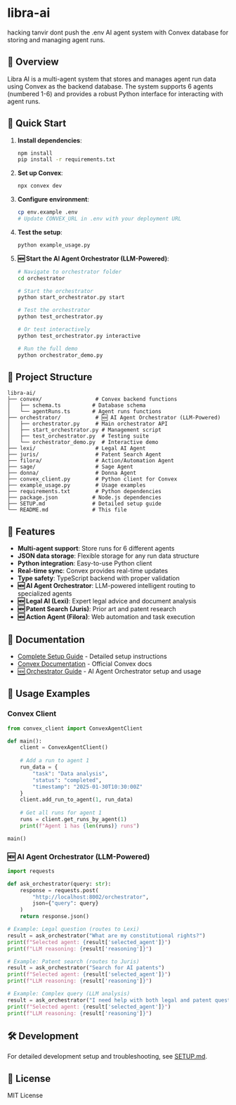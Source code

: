 # libra-ai

hacking
tanvir dont push the .env
AI agent system with Convex database for storing and managing agent runs.

## 🎯 Overview

Libra AI is a multi-agent system that stores and manages agent run data using Convex as the backend database. The system supports 6 agents (numbered 1-6) and provides a robust Python interface for interacting with agent runs.

## 🚀 Quick Start

1. **Install dependencies**:
   ```bash
   npm install
   pip install -r requirements.txt
   ```

2. **Set up Convex**:
   ```bash
   npx convex dev
   ```

3. **Configure environment**:
   ```bash
   cp env.example .env
   # Update CONVEX_URL in .env with your deployment URL
   ```

4. **Test the setup**:
   ```bash
   python example_usage.py
   ```

5. **🆕 Start the AI Agent Orchestrator (LLM-Powered)**:
   ```bash
   # Navigate to orchestrator folder
   cd orchestrator
   
   # Start the orchestrator
   python start_orchestrator.py start
   
   # Test the orchestrator
   python test_orchestrator.py
   
   # Or test interactively
   python test_orchestrator.py interactive
   
   # Run the full demo
   python orchestrator_demo.py
   ```

## 📁 Project Structure

```
libra-ai/
├── convex/                 # Convex backend functions
│   ├── schema.ts          # Database schema
│   └── agentRuns.ts       # Agent runs functions
├── orchestrator/           # 🆕 AI Agent Orchestrator (LLM-Powered)
│   ├── orchestrator.py     # Main orchestrator API
│   ├── start_orchestrator.py # Management script
│   ├── test_orchestrator.py  # Testing suite
│   └── orchestrator_demo.py  # Interactive demo
├── lexi/                   # Legal AI Agent
├── juris/                  # Patent Search Agent  
├── filora/                 # Action/Automation Agent
├── sage/                   # Sage Agent
├── donna/                  # Donna Agent
├── convex_client.py        # Python client for Convex
├── example_usage.py        # Usage examples
├── requirements.txt        # Python dependencies
├── package.json           # Node.js dependencies
├── SETUP.md               # Detailed setup guide
└── README.md              # This file
```

## 🔧 Features

- **Multi-agent support**: Store runs for 6 different agents
- **JSON data storage**: Flexible storage for any run data structure
- **Python integration**: Easy-to-use Python client
- **Real-time sync**: Convex provides real-time updates
- **Type safety**: TypeScript backend with proper validation
- **🆕 AI Agent Orchestrator**: LLM-powered intelligent routing to specialized agents
- **🆕 Legal AI (Lexi)**: Expert legal advice and document analysis
- **🆕 Patent Search (Juris)**: Prior art and patent research
- **🆕 Action Agent (Filora)**: Web automation and task execution

## 📖 Documentation

- [Complete Setup Guide](SETUP.md) - Detailed setup instructions
- [Convex Documentation](https://docs.convex.dev/) - Official Convex docs
- [🆕 Orchestrator Guide](ORCHESTRATOR_README.md) - AI Agent Orchestrator setup and usage

## 🤝 Usage Examples

### Convex Client
```python
from convex_client import ConvexAgentClient

def main():
    client = ConvexAgentClient()
    
    # Add a run to agent 1
    run_data = {
        "task": "Data analysis",
        "status": "completed",
        "timestamp": "2025-01-30T10:30:00Z"
    }
    client.add_run_to_agent(1, run_data)
    
    # Get all runs for agent 1
    runs = client.get_runs_by_agent(1)
    print(f"Agent 1 has {len(runs)} runs")

main()
```

### 🆕 AI Agent Orchestrator (LLM-Powered)
```python
import requests

def ask_orchestrator(query: str):
    response = requests.post(
        "http://localhost:8002/orchestrator",
        json={"query": query}
    )
    return response.json()

# Example: Legal question (routes to Lexi)
result = ask_orchestrator("What are my constitutional rights?")
print(f"Selected agent: {result['selected_agent']}")
print(f"LLM reasoning: {result['reasoning']}")

# Example: Patent search (routes to Juris)
result = ask_orchestrator("Search for AI patents")
print(f"Selected agent: {result['selected_agent']}")
print(f"LLM reasoning: {result['reasoning']}")

# Example: Complex query (LLM analysis)
result = ask_orchestrator("I need help with both legal and patent questions")
print(f"Selected agent: {result['selected_agent']}")
print(f"LLM reasoning: {result['reasoning']}")
```

## 🛠️ Development

For detailed development setup and troubleshooting, see [SETUP.md](SETUP.md).

## 📄 License

MIT License
